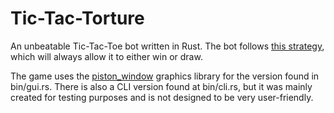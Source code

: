 # Tic-Tac-Torture

An unbeatable Tic-Tac-Toe bot written in Rust.
The bot follows [this strategy](https://en.wikipedia.org/wiki/Tic-tac-toe#Strategy), which will
always allow it to either win or draw.

The game uses the [piston_window](https://github.com/PistonDevelopers/piston_window) graphics library for the version found in bin/gui.rs. There is also a CLI version found at bin/cli.rs, but it was mainly created for testing purposes and is not designed to be very user-friendly.
